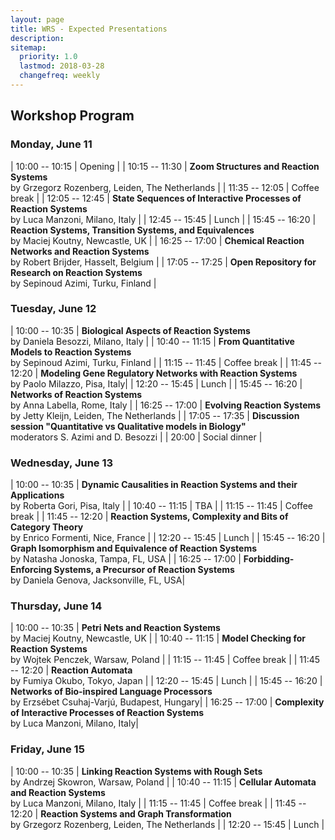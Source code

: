```yaml
---
layout: page
title: WRS - Expected Presentations
description:
sitemap:
  priority: 1.0
  lastmod: 2018-03-28
  changefreq: weekly
---
```


## Workshop Program

### Monday, June 11

| 10:00 -- 10:15 | Opening |
| 10:15 -- 11:30 | __Zoom Structures and Reaction Systems__<br> by Grzegorz Rozenberg, Leiden, The Netherlands |
| 11:35 -- 12:05 | Coffee break |
| 12:05 -- 12:45 | __State Sequences of Interactive Processes of Reaction Systems__<br> by Luca Manzoni, Milano, Italy |
| 12:45 -- 15:45 | Lunch |
| 15:45 -- 16:20 | __Reaction Systems, Transition Systems, and Equivalences__<br> by Maciej Koutny, Newcastle, UK |
| 16:25 -- 17:00 | __Chemical Reaction Networks and Reaction Systems__<br> by Robert Brijder, Hasselt, Belgium |
| 17:05 -- 17:25 | __Open Repository for Research on Reaction Systems__<br> by Sepinoud Azimi, Turku, Finland |

### Tuesday, June 12

| 10:00 -- 10:35 | __Biological Aspects of Reaction Systems__<br> by Daniela Besozzi, Milano, Italy |
| 10:40 -- 11:15 | __From Quantitative Models to Reaction Systems__<br> by Sepinoud Azimi, Turku, Finland |
| 11:15 -- 11:45 | Coffee break |
| 11:45 -- 12:20 | __Modeling Gene Regulatory Networks with Reaction Systems__<br> by Paolo Milazzo, Pisa, Italy|
| 12:20 -- 15:45 | Lunch |
| 15:45 -- 16:20 | __Networks of Reaction Systems__<br> by Anna Labella, Rome, Italy |
| 16:25 -- 17:00 | __Evolving Reaction Systems__<br> by Jetty Kleijn, Leiden, The Netherlands |
| 17:05 -- 17:35 | __Discussion session "Quantitative vs Qualitative models in Biology"__<br> moderators S. Azimi and D. Besozzi |
| 20:00          | Social dinner |

### Wednesday, June 13

| 10:00 -- 10:35 | __Dynamic Causalities in Reaction Systems and their Applications__<br> by Roberta Gori, Pisa, Italy |
| 10:40 -- 11:15 | TBA |
| 11:15 -- 11:45 | Coffee break |
| 11:45 -- 12:20 | __Reaction Systems, Complexity and Bits of Category Theory__<br> by Enrico Formenti, Nice, France |
| 12:20 -- 15:45 | Lunch |
| 15:45 -- 16:20 | __Graph Isomorphism and Equivalence of Reaction Systems__<br> by Natasha Jonoska, Tampa, FL, USA |
| 16:25 -- 17:00 | __Forbidding-Enforcing Systems, a Precursor of Reaction Systems__<br> by Daniela Genova, Jacksonville, FL, USA|

### Thursday, June 14

| 10:00 -- 10:35 | __Petri Nets and Reaction Systems__<br> by Maciej Koutny, Newcastle, UK |
| 10:40 -- 11:15 | __Model Checking for Reaction Systems__<br> by Wojtek Penczek, Warsaw, Poland |
| 11:15 -- 11:45 | Coffee break |
| 11:45 -- 12:20 | __Reaction Automata__<br> by Fumiya Okubo, Tokyo, Japan |
| 12:20 -- 15:45 | Lunch |
| 15:45 -- 16:20 | __Networks of Bio-inspired Language Processors__<br> by Erzsébet Csuhaj-Varjú, Budapest, Hungary|
| 16:25 -- 17:00 | __Complexity of Interactive Processes of Reaction Systems__ <br> by Luca Manzoni, Milano, Italy|

### Friday, June 15

| 10:00 -- 10:35 | __Linking Reaction Systems with Rough Sets__<br> by Andrzej Skowron, Warsaw, Poland |
| 10:40 -- 11:15 | __Cellular Automata and Reaction Systems__<br> by Luca Manzoni, Milano, Italy |
| 11:15 -- 11:45 | Coffee break |
| 11:45 -- 12:20 | __Reaction Systems and Graph Transformation__<br> by Grzegorz Rozenberg, Leiden, The Netherlands |
| 12:20 -- 15:45 | Lunch |
